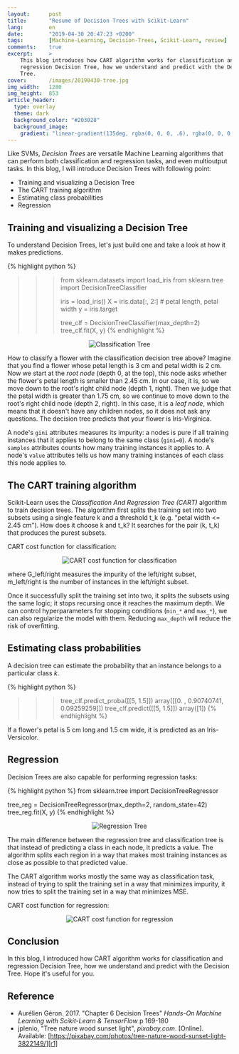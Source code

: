 ```yaml
---
layout:      post
title:       "Resume of Decision Trees with Scikit-Learn"
lang:        en
date:        "2019-04-30 20:47:23 +0200"
tags:        [Machine-Learning, Decision-Trees, Scikit-Learn, review]
comments:    true
excerpt:     >
    This blog introduces how CART algorithm works for classification and
    regression Decision Tree, how we understand and predict with the Decision
    Tree.
cover:       /images/20190430-tree.jpg
img_width:   1280
img_height:  853
article_header:
  type: overlay
  theme: dark
  background_color: "#203028"
  background_image:
    gradient: "linear-gradient(135deg, rgba(0, 0, 0, .6), rgba(0, 0, 0, .4))"
---
```


Like SVMs, _Decision Trees_ are versatile Machine Learning algorithms that can
perform both classification and regression tasks, and even multioutput tasks.
In this blog, I will introduce Decision Trees with following point:
- Training and visualizing a Decision Tree
- The CART training algorithm
- Estimating class probabilities
- Regression

## Training and visualizing a Decision Tree
To understand Decision Trees, let's just build one and take a look at how it
makes predictions.

{% highlight python %}
>>> from sklearn.datasets import load_iris
>>> from sklearn.tree import DecisionTreeClassifier
>>>
>>> iris = load_iris()
>>> X = iris.data[:, 2:] # petal length, petal width
>>> y = iris.target
>>>
>>> tree_clf = DecisionTreeClassifier(max_depth=2)
>>> tree_clf.fit(X, y)
{% endhighlight %}

<p align="center">
  <img alt="Classification Tree"
  src="{{ site.baseurl }}/images/20190430-iris-tree.png"/>
</p>

How to classify a flower with the classification decision tree above? Imagine
that you find a flower whose petal length is 3 cm and petal width is 2 cm. Now
we start at the _root node_ (depth 0, at the top), this node asks whether the
flower's petal length is smaller than 2.45 cm. In our case, it is, so we move
down to the root's right child node (depth 1, right). Then we judge that the
petal width is greater than 1.75 cm, so we continue to move down to the root's
right child node (depth 2, right). In this case, it is a _leaf node_, which
means that it doesn't have any children nodes, so it does not ask any
questions. The decision tree predicts that your flower is Iris-Virginica.

A node's `gini` attributes measures its impurity: a nodes is pure if all
training instances that it applies to belong to the same class (`gini=0`). A
node's `samples` attributes counts how many training instances it applies to. A
node's `value` attributes tells us how many training instances of each class
this node applies to.

## The CART training algorithm
Scikit-Learn uses the _Classification And Regression Tree (CART)_ algorithm to
train decision trees. The algorithm first splits the training set into two
subsets using a single feature k and a threshold t_k (e.g. "petal width <= 2.45
cm"). How does it choose k and t_k? It searches for the pair (k, t_k) that
produces the purest subsets.

CART cost function for classification:
<p align="center">
  <img alt="CART cost function for classification"
  src="{{ site.baseurl }}/images/20190430-cart-classification.png"/>
</p>

where G_left/right measures the impurity of the left/right subset, m_left/right
is the number of instances in the left/right subset.

Once it successfully split the training set into two, it splits the subsets
using the same logic; it stops recursing once it reaches the maximum depth. We
can control hyperparameters for stopping conditions (`min_*` and `max_*`), we
can also regularize the model with them. Reducing `max_depth` will reduce the
risk of overfitting.

## Estimating class probabilities
A decision tree can estimate the probability that an instance belongs to a
particular class _k_.

{% highlight python %}
>>> tree_clf.predict_proba([[5, 1.5]])
array([[0.        , 0.90740741, 0.09259259]])
>>> tree_clf.predict([[5, 1.5]])
array([1])
{% endhighlight %}

If a flower's petal is 5 cm long and 1.5 cm wide, it is predicted as an
Iris-Versicolor.

## Regression
Decision Trees are also capable for performing regression tasks:

{% highlight python %}
from sklearn.tree import DecisionTreeRegressor

tree_reg = DecisionTreeRegressor(max_depth=2, random_state=42)
tree_reg.fit(X, y)
{% endhighlight %}

<p align="center">
  <img alt="Regression Tree"
  src="{{ site.baseurl }}/images/20190430-regression-tree.png"/>
</p>

The main difference between the regression tree and classification tree is that
instead of predicting a class in each node, it predicts a value. The algorithm
splits each region in a way that makes most training instances as close as
possible to that predicted value.

The CART algorithm works mostly the same way as classification task, instead of
trying to split the training set in a way that minimizes impurity, it now tries
to split the training set in a way that minimizes MSE.

CART cost function for regression:
<p align="center">
  <img alt="CART cost function for regression"
  src="{{ site.baseurl }}/images/20190430-cart-regression.png"/>
</p>

## Conclusion
In this blog, I introduced how CART algorithm works for classification and
regression Decision Tree, how we understand and predict with the Decision Tree.
Hope it's useful for you.

## Reference
- Aurélien Géron. 2017. "Chapter 6 Decision Trees" _Hands-On Machine
Learning with Scikit-Learn & TensorFlow_ p 169-180
- jplenio, "Tree nature wood sunset light", _pixabay.com_. [Online]. Available: [https://pixabay.com/photos/tree-nature-wood-sunset-light-3822149/][r1]

[r1]: https://pixabay.com/photos/tree-nature-wood-sunset-light-3822149/
